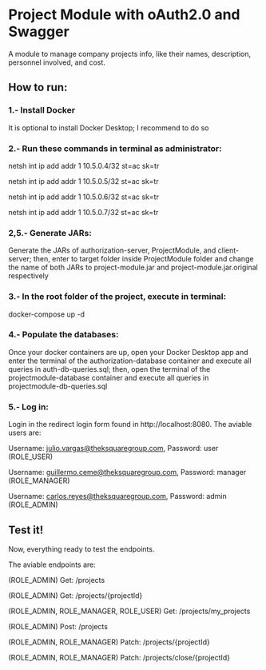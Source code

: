 # Project Module with oAuth2.0 and Swagger
A module to manage company projects info, like their names, description, personnel involved, and cost.

## How to run:

### 1.- Install Docker
It is optional to install Docker Desktop; I recommend to do so

### 2.- Run these commands in terminal as administrator:
netsh int ip add addr 1 10.5.0.4/32 st=ac sk=tr

netsh int ip add addr 1 10.5.0.5/32 st=ac sk=tr

netsh int ip add addr 1 10.5.0.6/32 st=ac sk=tr

netsh int ip add addr 1 10.5.0.7/32 st=ac sk=tr

### 2,5.- Generate JARs:
Generate the JARs of authorization-server, ProjectModule, and client-server; then, enter to target folder inside ProjectModule folder and change the name of both JARs
to project-module.jar and project-module.jar.original respectively

### 3.- In the root folder of the project, execute in terminal:
docker-compose up -d

### 4.- Populate the databases:
Once your docker containers are up, open your Docker Desktop app and 
enter the terminal of the authorization-database container and execute all queries in auth-db-queries.sql;
then, open the terminal of the projectmodule-database container and execute all queries in projectmodule-db-queries.sql

### 5.- Log in:
Login in the redirect login form found in http://localhost:8080. The aviable users are:

Username: julio.vargas@theksquaregroup.com, Password: user (ROLE_USER)

Username: guillermo.ceme@theksquaregroup.com, Password: manager (ROLE_MANAGER)

Username: carlos.reyes@theksquaregroup.com, Password: admin (ROLE_ADMIN)

## Test it!
Now, everything ready to test the endpoints.

The aviable endpoints are:

(ROLE_ADMIN) Get: /projects

(ROLE_ADMIN) Get: /projects/{projectId}

(ROLE_ADMIN, ROLE_MANAGER, ROLE_USER) Get: /projects/my_projects

(ROLE_ADMIN) Post: /projects

(ROLE_ADMIN, ROLE_MANAGER) Patch: /projects/{projectId}

(ROLE_ADMIN, ROLE_MANAGER) Patch: /projects/close/{projectId}

